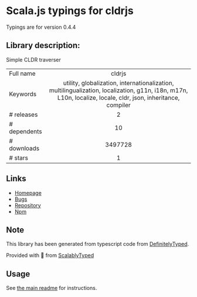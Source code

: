 
# Scala.js typings for cldrjs

Typings are for version 0.4.4

## Library description:
Simple CLDR traverser

|                    |                 |
| ------------------ | :-------------: |
| Full name          | cldrjs |
| Keywords           | utility, globalization, internationalization, multilingualization, localization, g11n, i18n, m17n, L10n, localize, locale, cldr, json, inheritance, compiler |
| # releases         | 2 |
| # dependents       | 10 |
| # downloads        | 3497728 |
| # stars            | 1 |

## Links
- [Homepage](https://github.com/rxaviers/cldrjs#readme)
- [Bugs](https://github.com/rxaviers/cldrjs/issues)
- [Repository](https://github.com/rxaviers/cldrjs)
- [Npm](https://www.npmjs.com/package/cldrjs)
    


## Note
This library has been generated from typescript code from [DefinitelyTyped](https://definitelytyped.org).

Provided with :purple_heart: from [ScalablyTyped](https://github.com/oyvindberg/ScalablyTyped)

## Usage
See [the main readme](../../readme.md) for instructions.


